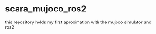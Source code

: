# scara_mujoco_ros2

this repository holds my first aproximation with the mujoco simulator and ros2  
